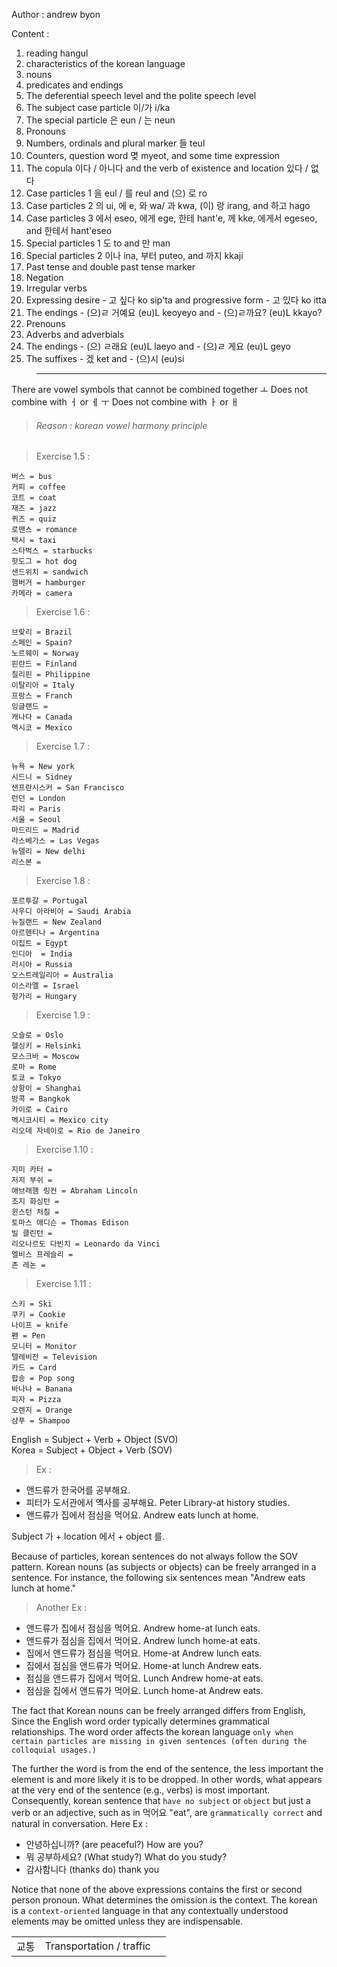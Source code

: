 Author : andrew byon

Content :
1. reading hangul
2. characteristics of the korean language
3. nouns
4. predicates and endings
5. The deferential speech level and the polite speech level
6. The subject case particle 이/가 i/ka
7. The special particle 은 eun / 는 neun
8. Pronouns
9. Numbers, ordinals and plural marker 들 teul
10. Counters, question word 몆 myeot, and some time expression
11. The copula 이다 / 아니다 and the verb of existence and location 있다 / 없 다
12. Case particles 1 을 eul / 를 reul and (으) 로 ro
13. Case particles 2 의 ui, 에 e, 와 wa/ 과 kwa, (이) 랑 irang, and 하고 hago
14. Case particles 3 에서 eseo, 에게 ege, 한테 hant'e, 께 kke, 에게서 egeseo, and 한테서 hant'eseo
15. Special particles 1 도 to and 만 man
16. Special particles 2 이나 ina, 부터 puteo, and 까지 kkaji
17. Past tense and double past tense marker
18. Negation
19. Irregular verbs
20. Expressing desire - 고 싶다 ko sip'ta and progressive form - 고 있다 ko itta
21. The endings - (으)ㄹ 거예요 (eu)L keoyeyo and - (으)ㄹ까요? (eu)L kkayo?
22. Prenouns
23. Adverbs and adverbials
24. The endings - (으) ㄹ래요 (eu)L laeyo and - (으)ㄹ 게요 (eu)L geyo
25. The suffixes - 겠 ket and - (으)시 (eu)si


>---  

There are vowel symbols that cannot be combined together
ㅗ Does not combine with ㅓ or ㅔ
ㅜ Does not combine with ㅏ or ㅐ
> ###### Reason : korean vowel harmony principle

> Exercise 1.5 :  
```
버스 = bus
커피 = coffee
코트 = coat
재즈 = jazz
퀴즈 = quiz
로맨스 = romance
택시 = taxi
스타벅스 = starbucks
핫도그 = hot dog
샌드위치 = sandwich
햄버거 = hamburger
카메라 = camera
```

> Exercise 1.6 :
```
브랒리 = Brazil
스페인 = Spain?
노르웨이 = Norway
핀란드 = Finland
칠리핀 = Philippine
이탈리아 = Italy
프랑스 = Franch
잉글랜드 = 
캐나다 = Canada
멕시코 = Mexico
```

> Exercise 1.7 :
```
뉴욕 = New york
시드니 = Sidney
샌프란시스커 = San Francisco
런던 = London
파리 = Paris
서울 = Seoul
마드리드 = Madrid
라스베가스 = Las Vegas
뉴델리 = New delhi
리스본 = 
```

> Exercise 1.8 :
```
포르투갈 = Portugal
사우디 아라비아 = Saudi Arabia
뉴질랜드 = New Zealand
아르헨티나 = Argentina
이집트 = Egypt
인디아  = India
러시아 = Russia
오스트레일리아 = Australia
이스라엘 = Israel
헝가리 = Hungary
```

> Exercise 1.9 :
```
오슬로 = Oslo
헬싱키 = Helsinki
모스크바 = Moscow
로마 = Rome
토쿄 = Tokyo
상항이 = Shanghai
방콕 = Bangkok
카이로 = Cairo
멕시코시티 = Mexico city
리오데 자네이로 = Rio de Janeiro
```

> Exercise 1.10 :
```
지미 카터 = 
저지 부쉬 = 
애브래햄 링컨 = Abraham Lincoln
조지 화싱턴 = 
윈스턴 처칠 = 
토마스 애디슨 = Thomas Edison
빌 클린턴 = 
리오나르도 다빈치 = Leonardo da Vinci
엘비스 프레슬리 = 
존 레논 = 
```

> Exercise 1.11 :
```
스키 = Ski
쿠키 = Cookie
나이프 = knife
펜 = Pen
모니터 = Monitor
텔레비전 = Television
카드 = Card
팝송 = Pop song
바나나 = Banana
피자 = Pizza
오렌지 = Orange
샴푸 = Shampoo
```

English = Subject + Verb   + Object (SVO)  
Korea   = Subject + Object + Verb   (SOV)  

> Ex :  

- 앤드류가 한국어를 공부해요.
- 피터가 도서관에서 옉사를 공부해요. Peter Library-at history studies.
- 앤드류가 집에서 점심을 먹어요. Andrew eats lunch at home.

Subject 가 + location 에서 + object 를.  

Because of particles, korean sentences do not always follow the SOV pattern.
Korean nouns (as subjects or objects) can be freely arranged in a sentence.
For instance, the following six sentences mean "Andrew eats lunch at home."

> Another Ex :

- 앤드류가 집에서 점심을 먹어요. Andrew home-at lunch eats.
- 앤드류가 점심을 집에서 먹어요. Andrew lunch home-at eats.
- 집에서 앤드류가 점심을 먹어요. Home-at Andrew lunch eats.
- 집에서 점심을 앤드류가 먹어요. Home-at lunch Andrew eats.
- 점심을 앤드류가 집에서 먹어요. Lunch Andrew home-at eats.
- 점심을 집에서 앤드류가 먹어요. Lunch home-at Andrew eats.

The fact that Korean nouns can be freely arranged differs from English,
Since the English word order typically determines grammatical relationships.
The word order affects the korean language `only when certain particles are missing in given sentences (often during the colloquial usages.)`

The further the word is from the end of the sentence, the less important the element is and more likely it is to be dropped.
In other words, what appears at the very end of the sentence (e.g., verbs) is most important.
Consequently, korean sentence that `have no subject` or `object` but just a verb or an adjective, such as in 먹어요 "eat", are `grammatically correct` and natural in conversation. Here Ex :

- 안녕하십니까? (are peaceful?) How are you?
- 뭐 공부하세요? (What study?) What do you study?
- 감사함니다 (thanks do) thank you

Notice that none of the above expressions contains the first or second person pronoun.
What determines the omission is the context.
The korean is a `context-oriented` language in that any contextually understood elements may be omitted unless they are indispensable.


| | | |
| :--- | :--- | :--- |
| 교통 | Transportation / traffic | 








